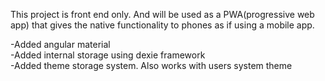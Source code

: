This project is front end only. And will be used as a PWA(progressive web app) that gives the native functionality to phones as if using a mobile app.

-Added angular material<br>
-Added internal storage using dexie framework<br>
-Added theme storage system. Also works with users system theme
